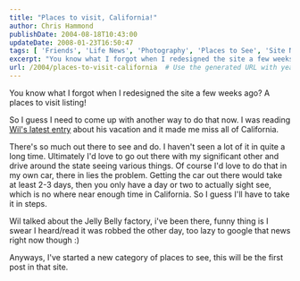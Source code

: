 ```yaml
---
title: "Places to visit, California!"
author: Chris Hammond
publishDate: 2004-08-18T10:43:00
updateDate: 2008-01-23T16:50:47
tags: [ 'Friends', 'Life News', 'Photography', 'Places to See', 'Site News' ]
excerpt: "You know what I forgot when I redesigned the site a few weeks ago? A places to visit listing! So I guess I need to come up with another way to do that now. I was reading Wil's latest entry about his vacation and it made me miss all of California.  There's so much out there to see and do. I haven't seen a lot of it in quite a long time. Ultimately I'd love to go out there with my significant other and drive around the state seeing various things. Of course I'd love to do that in my own car, there in lies the problem. Getting the car out there would take at least 2-3 days, then you only have a day or two to actually sight see, which is no where near enough time in California. So I guess I'll have to take it in steps. Wil talked about the Jelly Belly factory, i've been there, funny thing is I swear I heard/read it was robbed the other day, too lazy to google that news right now though :)  Anyways, I've started a new category of places to see, this&nbsp;will be the first post in that..."
url: /2004/places-to-visit-california  # Use the generated URL with year
---
```

<P>You know what I forgot when I redesigned the site a few weeks ago? A places to visit listing!</P> <P>So I guess I need to come up with another way to do that now. I was reading <A href="https://www.wilwheaton.net/mt/archives/001670.php">Wil's latest entry</A> about his vacation and it made me miss all of California. </P> <P>There's so much out there to see and do. I haven't seen a lot of it in quite a long time. Ultimately I'd love to go out there with my significant other and drive around the state seeing various things. Of course I'd love to do that in my own car, there in lies the problem. Getting the car out there would take at least 2-3 days, then you only have a day or two to actually sight see, which is no where near enough time in California. So I guess I'll have to take it in steps.</P> <P>Wil talked about the Jelly Belly factory, i've been there, funny thing is I swear I heard/read it was robbed the other day, too lazy to google that news right now though :) </P> <P>Anyways, I've started a new category of places to see, this&nbsp;will be the first post in that site.</P>
